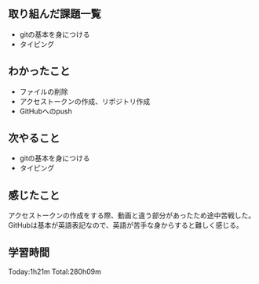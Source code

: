 ## 取り組んだ課題一覧
 - gitの基本を身につける
 - タイピング
## わかったこと
 - ファイルの削除
 - アクセストークンの作成、リポジトリ作成
 - GitHubへのpush
## 次やること
 - gitの基本を身につける
 - タイピング
## 感じたこと
アクセストークンの作成をする際、動画と違う部分があったため途中苦戦した。GitHubは基本が英語表記なので、英語が苦手な身からすると難しく感じる。
## 学習時間
Today:1h21m  Total:280h09m